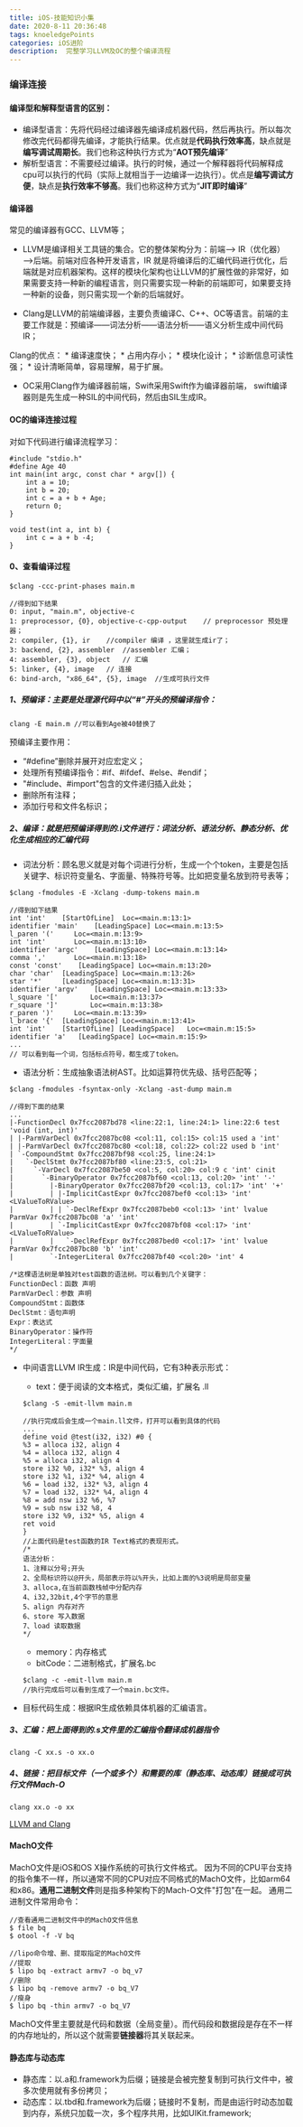 ```yaml
---
title: iOS-技能知识小集
date: 2020-8-11 20:36:48
tags: knoeledgePoints
categories: iOS进阶
description:  完整学习LLVM及OC的整个编译流程
---
```


### 编译连接
#### 编译型和解释型语言的区别：
* 编译型语言：先将代码经过编译器先编译成机器代码，然后再执行。所以每次修改完代码都得先编译，才能执行结果。优点就是**代码执行效率高**，缺点就是**编写调试周期长**。我们也称这种执行方式为“**AOT预先编译**”
* 解析型语言：不需要经过编译。执行的时候，通过一个解释器将代码解释成cpu可以执行的代码（实际上就相当于一边编译一边执行）。优点是**编写调试方便**，缺点是**执行效率不够高**。我们也称这种方式为“**JIT即时编译**”

#### 编译器
常见的编译器有GCC、LLVM等；
* LLVM是编译相关工具链的集合。它的整体架构分为：前端——> IR（优化器）——>后端。前端对应各种开发语言，IR 就是将编译后的汇编代码进行优化，后端就是对应机器架构。这样的模块化架构也让LLVM的扩展性做的非常好，如果需要支持一种新的编程语言，则只需要实现一种新的前端即可，如果要支持一种新的设备，则只需实现一个新的后端就好。

* Clang是LLVM的前端编译器，主要负责编译C、C++、OC等语言。前端的主要工作就是：预编译——词法分析——语法分析——语义分析生成中间代码IR；

Clang的优点：
	* 编译速度快；
	* 占用内存小；
	* 模块化设计；
	* 诊断信息可读性强；
	* 设计清晰简单，容易理解，易于扩展。


* OC采用Clang作为编译器前端，Swift采用Swift作为编译器前端，
  swift编译器则是先生成一种SIL的中间代码，然后由SIL生成IR。

#### OC的编译连接过程
对如下代码进行编译流程学习：
```
#include "stdio.h"
#define Age 40
int main(int argc, const char * argv[]) {
    int a = 10;
    int b = 20;
    int c = a + b + Age;
    return 0;
}

void test(int a, int b) {
    int c = a + b -4;
}
```
#### 0、查看编译过程
```
$clang -ccc-print-phases main.m

//得到如下结果
0: input, "main.m", objective-c
1: preprocessor, {0}, objective-c-cpp-output  	// preprocessor 预处理器；
2: compiler, {1}, ir	//compiler 编译 ，这里就生成ir了；
3: backend, {2}, assembler	//assembler 汇编；
4: assembler, {3}, object	// 汇编 
5: linker, {4}, image	// 连接
6: bind-arch, "x86_64", {5}, image 	//生成可执行文件
```


##### 1、**预编译**：主要是处理源代码中以“#”开头的预编译指令：
```
clang -E main.m //可以看到Age被40替换了
```
预编译主要作用：
* “#define”删除并展开对应宏定义；
* 处理所有预编译指令：#if、#ifdef、#else、#endif；
* "#include、#import"包含的文件递归插入此处；
* 删除所有注释；
* 添加行号和文件名标识；
##### 2、**编译**：就是把预编译得到的.i文件进行：词法分析、语法分析、静态分析、优化生成相应的汇编代码
* 词法分析：顾名思义就是对每个词进行分析，生成一个个token，主要是包括关键字、标识符变量名、字面量、特殊符号等。比如把变量名放到符号表等；
```
$clang -fmodules -E -Xclang -dump-tokens main.m

//得到如下结果
int 'int'	 [StartOfLine]	Loc=<main.m:13:1>
identifier 'main'	 [LeadingSpace]	Loc=<main.m:13:5>
l_paren '('		Loc=<main.m:13:9>
int 'int'		Loc=<main.m:13:10>
identifier 'argc'	 [LeadingSpace]	Loc=<main.m:13:14>
comma ','		Loc=<main.m:13:18>
const 'const'	 [LeadingSpace]	Loc=<main.m:13:20>
char 'char'	 [LeadingSpace]	Loc=<main.m:13:26>
star '*'	 [LeadingSpace]	Loc=<main.m:13:31>
identifier 'argv'	 [LeadingSpace]	Loc=<main.m:13:33>
l_square '['		Loc=<main.m:13:37>
r_square ']'		Loc=<main.m:13:38>
r_paren ')'		Loc=<main.m:13:39>
l_brace '{'	 [LeadingSpace]	Loc=<main.m:13:41>
int 'int'	 [StartOfLine] [LeadingSpace]	Loc=<main.m:15:5>
identifier 'a'	 [LeadingSpace]	Loc=<main.m:15:9>
...  
// 可以看到每一个词，包括标点符号，都生成了token。 
```
* 语法分析：生成抽象语法树AST。比如运算符优先级、括号匹配等；
```
$clang -fmodules -fsyntax-only -Xclang -ast-dump main.m

//得到下面的结果
...
|-FunctionDecl 0x7fcc2087bd78 <line:22:1, line:24:1> line:22:6 test 'void (int, int)'
| |-ParmVarDecl 0x7fcc2087bc08 <col:11, col:15> col:15 used a 'int'
| |-ParmVarDecl 0x7fcc2087bc80 <col:18, col:22> col:22 used b 'int'
| `-CompoundStmt 0x7fcc2087bf98 <col:25, line:24:1>
|   `-DeclStmt 0x7fcc2087bf80 <line:23:5, col:21>
|     `-VarDecl 0x7fcc2087be50 <col:5, col:20> col:9 c 'int' cinit
|       `-BinaryOperator 0x7fcc2087bf60 <col:13, col:20> 'int' '-'
|         |-BinaryOperator 0x7fcc2087bf20 <col:13, col:17> 'int' '+'
|         | |-ImplicitCastExpr 0x7fcc2087bef0 <col:13> 'int' <LValueToRValue>
|         | | `-DeclRefExpr 0x7fcc2087beb0 <col:13> 'int' lvalue ParmVar 0x7fcc2087bc08 'a' 'int'
|         | `-ImplicitCastExpr 0x7fcc2087bf08 <col:17> 'int' <LValueToRValue>
|         |   `-DeclRefExpr 0x7fcc2087bed0 <col:17> 'int' lvalue ParmVar 0x7fcc2087bc80 'b' 'int'
|         `-IntegerLiteral 0x7fcc2087bf40 <col:20> 'int' 4

/*这棵语法树是单独对test函数的语法树。可以看到几个关键字：
FunctionDecl：函数 声明
ParmVarDecl：参数 声明
CompoundStmt：函数体
DeclStmt：语句声明
Expr：表达式
BinaryOperator：操作符
IntegerLiteral：字面量
*/
```

* 中间语言LLVM IR生成：IR是中间代码，它有3种表示形式：
	* text：便于阅读的文本格式，类似汇编，扩展名 .ll
	```
	$clang -S -emit-llvm main.m
	
	//执行完成后会生成一个main.ll文件，打开可以看到具体的代码
	...
	define void @test(i32, i32) #0 {
  	%3 = alloca i32, align 4
  	%4 = alloca i32, align 4
  	%5 = alloca i32, align 4
  	store i32 %0, i32* %3, align 4
  	store i32 %1, i32* %4, align 4
  	%6 = load i32, i32* %3, align 4
  	%7 = load i32, i32* %4, align 4
  	%8 = add nsw i32 %6, %7
  	%9 = sub nsw i32 %8, 4
  	store i32 %9, i32* %5, align 4
  	ret void
	}
	//上面代码是test函数的IR Text格式的表现形式。
	/*
	语法分析：
	1、注释以分号;开头
	2、全局标识符以@开头，局部表示符以%开头，比如上面的%3说明是局部变量
	3、alloca,在当前函数栈帧中分配内存
	4、i32,32bit,4个字节的意思
	5、align 内存对齐
	6、store 写入数据
	7、load 读取数据  
	*/
  ```
    * memory：内存格式
    * bitCode：二进制格式，扩展名.bc 
    ```
    $clang -c -emit-llvm main.m
    //执行完成后可以看到生成了一个main.bc文件。
    ```

* 目标代码生成：根据IR生成依赖具体机器的汇编语言。

##### 3、**汇编**：把上面得到的.s文件里的汇编指令翻译成机器指令
```
clang -C xx.s -o xx.o
```
##### 4、**链接**：把目标文件（一个或多个）和需要的库（静态库、动态库）链接成可执行文件Mach-O
```
clang xx.o -o xx
```

[LLVM and Clang](https://www.jianshu.com/p/037fb5002b77)
#### MachO文件
MachO文件是iOS和OS X操作系统的可执行文件格式。
因为不同的CPU平台支持的指令集不一样，所以通常不同的CPU对应不同格式的MachO文件，比如arm64和x86。**通用二进制文件**则是指多种架构下的Mach-O文件"打包"在一起。
通用二进制文件常用命令：
```
//查看通用二进制文件中的MachO文件信息
$ file bq 
$ otool -f -V bq

//lipo命令增、删、提取指定的MachO文件
//提取
$ lipo bq -extract armv7 -o bq_v7
//删除
$ lipo bq -remove armv7 -o bq_V7
//瘦身
$ lipo bq -thin armv7 -o bq_V7
```
MachO文件里主要就是代码和数据（全局变量）。而代码段和数据段是存在不一样的内存地址的，所以这个就需要**链接器**将其关联起来。

#### 静态库与动态库
* 静态库：以.a和.framework为后缀；链接是会被完整复制到可执行文件中，被多次使用就有多份拷贝；
* 动态库：以.tbd和.framework为后缀；链接时不复制，而是由运行时动态加载到内存，系统只加载一次，多个程序共用，比如UIKit.framework;